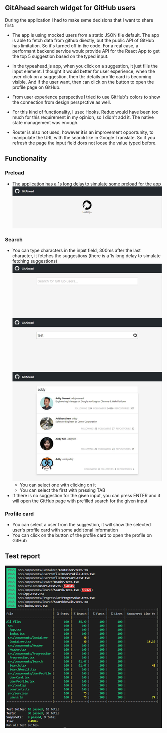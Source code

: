 ## GitAhead search widget for GitHub users

During the application I had to make some decisions that I want to share first:
- The app is using mocked users from a static JSON file default. The app is able to fetch data from github directly, but the public API of GitHub has limitation. So it's turned off in the code. For a real case, a performant backend service would provide API for the React App to get the top 5 suggestion based on the typed input.

- In the typeahead.js app, when you click on a suggestion, it just fills the input element. I thought it would better for user experience, when the user click on a suggestion, then the details profile card is becoming visible. And if the user want, then can click on the button to open the profile page on GitHub.

- From user experience perspective I tried to use GitHub's colors to show the connection from design perspective as well.

- For this kind of functionality, I used Hooks. Redux would have been too much for this requirement in my opinion, so I didn't add it. The native state management was enough.
- Router is also not used, however it is an improvement opportunity, to manipulate the URL with the search like in Google Translate. So if you refresh the page the input field does not loose the value typed before.

## Functionality

### Preload
- The application has a 1s long delay to simulate some preload for the app
![InitialLoadingState](https://github.com/vartomi/gitahead/blob/master/wiki/images/InitialLoadingState.png)
### Search
  - You can type characters in the input field, 300ms after the last character, it fetches the suggestions (there is a 1s long delay to simulate fetching suggestions)
  ![InitialState](https://github.com/vartomi/gitahead/blob/master/wiki/images/InitialState.jpg)
  ![SearchingState](https://github.com/vartomi/gitahead/blob/master/wiki/images/SearchingState.jpg)
  ![ResultState](https://github.com/vartomi/gitahead/blob/master/wiki/images/ResultState.jpg)
    - You can select one with clicking on it
    - You can select the first with pressing TAB
  - If there is no suggestion for the given input, you can press ENTER and it will open the GitHub page with prefilled search for the given input
### Profile card
  - You can select a user from the suggestion, it will show the selected user's profile card with some additional information
  - You can click on the button of the profile card to open the profile on GitHub

## Test report

![Image of test report](https://github.com/vartomi/gitahead/blob/master/wiki/images/image.png)
